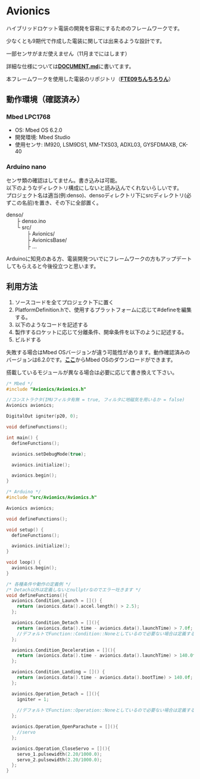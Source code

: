# Avionics
ハイブリッドロケット電装の開発を容易にするためのフレームワークです。

少なくとも9期代で作成した電装に関しては出来るような設計です。

一部センサがまだ使えません（11月までにはします）

詳細な仕様については[**DOCUMENT.md**](https://github.com/FROM-THE-EARTH/Avionics-Software/blob/master/DOCUMENT.md)に書いてます。

本フレームワークを使用した電装のリポジトリ（[**FTE09ちんちろりん**](https://github.com/FROM-THE-EARTH/FTE09_chinchirorin)）

## 動作環境（確認済み）
### Mbed LPC1768
- OS: Mbed OS 6.2.0
- 開発環境: Mbed Studio
- 使用センサ: IM920, LSM9DS1, MM-TXS03, ADXL03, GYSFDMAXB, CK-40

### Arduino nano

  センサ類の確認はしてません。書き込みは可能。<br>
  以下のようなディレクトリ構成にしないと読み込んでくれないらしいです。<br>
  プロジェクト名は適当(例:denso)、densoディレクトリ下にsrcディレクトリ(必ずこの名前)を置き、その下に全部置く。

  denso/<br>
  &emsp;&emsp;├ denso.ino<br>
  &emsp;&emsp;└ src/<br>
  &emsp;&emsp;&emsp;&emsp;├ Avionics/<br>
  &emsp;&emsp;&emsp;&emsp;├ AvionicsBase/<br>
  &emsp;&emsp;&emsp;&emsp;├ ...
  
  Arduinoに知見のある方、電装開発ついでにフレームワークの方もアップデートしてもらえると今後役立つと思います。

## 利用方法
1. ソースコードを全てプロジェクト下に置く
2. PlatformDefinition.hで、使用するプラットフォームに応じて#defineを編集する。
3. 以下のようなコードを記述する
4. 製作するロケットに応じて分離条件、開傘条件を以下のように記述する。
5. ビルドする

失敗する場合はMbed OSバージョンが違う可能性があります。動作確認済みのバージョンは6.2.0です。[**ここ**](https://os.mbed.com/mbed-os/releases/)からMbed OSのダウンロードができます。

搭載しているモジュールが異なる場合は必要に応じて書き換えて下さい。

```C++
/* Mbed */ 
#include "Avionics/Avionics.h"

//コンストラクタ(IMUフィルタ有無 = true, フィルタに地磁気を用いるか = false)
Avionics avionics;

DigitalOut igniter(p20, 0);

void defineFunctions();

int main() {
  defineFunctions();

  avionics.setDebugMode(true);

  avionics.initialize();

  avionics.begin();
}
```

```C++
/* Arduino */
#include "src/Avionics/Avionics.h"

Avionics avionics;

void defineFunctions();

void setup() {
  defineFunctions();

  avionics.initialize();
}

void loop() {
  avionics.begin();
}
```

```C++
/* 各種条件や動作の定義例 */
/* Detach以外は定義しないとnullptrなのでエラー吐きます */
void defineFunctions(){
  avionics.Condition_Launch = []() {
    return (avionics.data().accel.length() > 2.5);
  };

  avionics.Condition_Detach = [](){
    return (avionics.data().time - avionics.data().launchTime) > 7.0f;
    //デフォルトでFunction::Condition::Noneとしているので必要ない場合は定義する必要はない
  };

  avionics.Condition_Deceleration = [](){
    return (avionics.data().time - avionics.data().launchTime) > 140.0f;
  };

  avionics.Condition_Landing = []() {
    return (avionics.data().time - avionics.data().bootTime) > 140.0f;
  };

  avionics.Operation_Detach = [](){
    igniter = 1;
    
    //デフォルトでFunction::Operation::Noneとしているので必要ない場合は定義する必要はない
  };

  avionics.Operation_OpenParachute = [](){
    //servo
  };

  avionics.Operation_CloseServo = [](){
    servo_1.pulsewidth(2.20/1000.0);
    servo_2.pulsewidth(2.20/1000.0);
  };
}
```